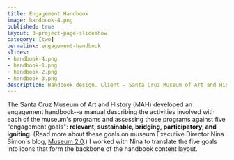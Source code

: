 ```yaml
---
title: Engagement Handbook
image: handbook-4.png
published: true
layout: 3-project-page-slideshow
category: [two]
permalink: engagement-handbook
slides: 
- handbook-4.png
- handbook-1.png
- handbook-2.png
- handbook-3.png
description: Handbook design. Client - Santa Cruz Museum of Art and History
---
```

The Santa Cruz Museum of Art and History (MAH) developed an engagement handbook--a manual describing the activities involved with each of the museum's programs and assessing those programs against five "engagement goals": **relevant, sustainable, bridging, participatory, and igniting**. (Read more about these goals on museum Executive Director Nina Simon's blog, [Museum 2.0](http://museumtwo.blogspot.com/2014/09/what-are-your-engagement-goals.html).) I worked with Nina to translate the five goals into icons that form the backbone of the handbook content layout. 